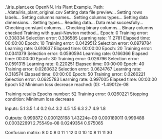  .\iris_plant.exe
OpenNN. Iris Plant Example.
Path: ../data/iris_plant_original.csv
Setting data file preview...
Setting rows labels...
Setting columns names...
Setting columns types...
Setting data dimensions...
Setting types...
Reading data...
Data read succesfully...
Checking constant columns...
Checking binary columns...
Binary columns checked
Training with quasi-Newton method...
Epoch: 0
Training error: 0.308334
Selection error: 0.336585
Learning rate: 11.2781
Elapsed time: 00:00:00
Epoch: 10
Training error: 0.0429512
Selection error: 0.0979784
Learning rate: 0.610637
Elapsed time: 00:00:00
Epoch: 20
Training error: 0.0341379
Selection error: 0.0590594
Learning rate: 0.166366
Elapsed time: 00:00:00
Epoch: 30
Training error: 0.026796
Selection error: 0.0591315
Learning rate: 0.220251
Elapsed time: 00:00:00
Epoch: 40
Training error: 0.0260632
Selection error: 0.0624767
Learning rate: 0.318574
Elapsed time: 00:00:00
Epoch: 50
Training error: 0.0260221
Selection error: 0.0625783
Learning rate: 0.997005
Elapsed time: 00:00:00
Epoch 52
Minimum loss decrease reached: (0): -1.49012e-08

Training results
Epochs number: 52
Training error: 0.0260221
Stopping condition: Minimum loss decrease

Inputs:
5.1 3.5 1.4 0.2
6.4 3.2 4.5 1.5
6.3 2.7 4.9 1.8

Outputs:
   0.999872 0.000128168 1.43224e-09
0.000189011    0.999488 0.000322691
2.75549e-08   0.0249354    0.975065

Confusion matrix:
 8  0  0  8
 0 11  1 12
 0  0 10 10
 8 11 11 30